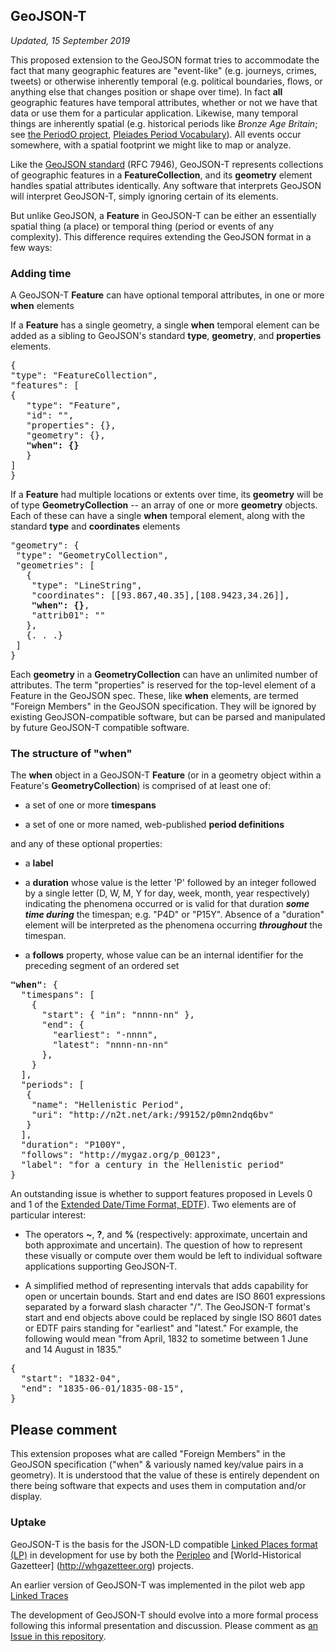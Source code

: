 ## GeoJSON-T

_Updated, 15 September 2019_

This proposed extension to the GeoJSON format tries to accommodate the fact that many geographic features are "event-like" (e.g. journeys, crimes, tweets) or otherwise inherently temporal (e.g. political boundaries, flows, or anything else that changes position or shape over time). In fact **__all__** geographic features have temporal attributes, whether or not we have that data or use them for a particular application. Likewise, many temporal things are inherently spatial (e.g. historical periods like _Bronze Age Britain_; see [the PeriodO project](http//perio.do), [Pleiades Period Vocabulary](http://pleiades.stoa.org/vocabularies/time-periods)). All events occur somewhere, with a spatial footprint we might like to map or analyze.

Like the [GeoJSON standard](https://tools.ietf.org/html/rfc7946) (RFC 7946), GeoJSON-T represents collections of geographic features in a **FeatureCollection**, and its **geometry** element handles spatial attributes identically. Any software that interprets GeoJSON will interpret GeoJSON-T, simply ignoring certain of its elements.

But unlike GeoJSON, a **Feature** in GeoJSON-T can be either an essentially spatial thing (a place) or temporal thing (period or events of any complexity). This difference requires extending the GeoJSON format in a few ways:


### Adding time

A GeoJSON-T **Feature** can have optional temporal attributes, in one or more **when** elements

If a **Feature** has a single geometry, a single **when** temporal element can be added as a sibling to GeoJSON's standard **type**, **geometry**, and **properties** elements.

<pre>{
"type": "FeatureCollection",
"features": [
{
   "type": "Feature",
   "id": "",
   "properties": {},
   "geometry": {},
   <strong>"when": {}</strong>
   }
]
}</pre>

If a **Feature** had multiple locations or extents over time, its **geometry** will be of type **GeometryCollection** -- an array of one or more **geometry** objects. Each of these can have a single **when** temporal element, along with the standard **type** and **coordinates** elements

<pre>"geometry": {
 "type": "GeometryCollection",
 "geometries": [
   {
    "type": "LineString",
    "coordinates": [[93.867,40.35],[108.9423,34.26]],
    <strong>"when": {}</strong>,
    "attrib01": ""
   },
   {. . .}
 ]
}</pre>

Each **geometry** in a **GeometryCollection** can have an unlimited number of attributes. The term "properties" is reserved for the top-level element of a Feature in the GeoJSON spec. These, like **when** elements, are termed "Foreign Members" in the GeoJSON specification. They will be ignored by existing GeoJSON-compatible software, but can be parsed and manipulated by future GeoJSON-T compatible software.

### The structure of "when"

The **when** object in a GeoJSON-T **Feature** (or in a geometry object within a Feature's **GeometryCollection**) is comprised of at least one of:

- a set of one or more **timespans**

- a set of one or more named, web-published **period definitions**

and any of these optional properties:

- a **label**

- a **duration** whose value is the letter 'P' followed by an integer followed by a single letter (D, W, M, Y for day, week, month, year respectively) indicating the phenomena occurred or is valid for that duration _**some time during**_ the timespan; e.g. "P4D" or "P15Y". Absence of a "duration" element will be interpreted as the phenomena occurring _**throughout**_ the timespan.

- a **follows** property, whose value can be an internal identifier for the preceding segment of an ordered set

<pre><strong>"when"</strong>: {
  "timespans": [
    {  
      "start": { "in": "nnnn-nn" },
      "end": {
        "earliest": "-nnnn",
        "latest": "nnnn-nn-nn"
      },
    }
  ],
  "periods": [
   {
    "name": "Hellenistic Period",
    "uri": "http://n2t.net/ark:/99152/p0mn2ndq6bv"
   }
  ],
  "duration": "P100Y",
  "follows": "http://mygaz.org/p_00123",
  "label": "for a century in the Hellenistic period"
}</pre>


An outstanding issue is whether to support features proposed in Levels 0 and 1 of the [Extended Date/Time Format, EDTF](https://www.loc.gov/standards/datetime/edtf.html)). Two elements are of particular interest:

- The operators **~**, **?**, and **%** (respectively: approximate, uncertain and both approximate and uncertain). The question of how to represent these visually or compute over them would be left to individual software applications supporting GeoJSON-T.

- A simplified method of representing intervals that adds capability for open or uncertain bounds. Start and end dates are ISO 8601 expressions separated by a forward slash character "/". The GeoJSON-T format's start and end objects above could be replaced by single ISO 8601 dates or EDTF pairs standing for "earliest" and "latest." For example, the following would mean "from April, 1832 to sometime between 1 June and 14 August in 1835." 

<pre>
{  
  "start": "1832-04",
  "end": "1835-06-01/1835-08-15",
}
</pre>

## Please comment
This extension proposes what are called "Foreign Members" in the GeoJSON specification ("when" & variously named key/value pairs in a geometry). It is understood that the value of these is entirely dependent on there being software that expects and uses them in computation and/or display.

### Uptake

GeoJSON-T is the basis for the JSON-LD compatible [Linked Places format (LP)](https://github.com/LinkedPasts/linked-places) in development for use by both the [Peripleo](http://peripleo.pelagios.org) and [World-Historical Gazetteer] (http://whgazetteer.org) projects.

An earlier version of GeoJSON-T was implemented in the pilot web app [Linked Traces](http://linkedtraces.org)

The development of GeoJSON-T should evolve into a more formal process following this informal presentation and discussion. Please comment as [an Issue in this repository](https://github.com/kgeographer/geojson-t/issues).
